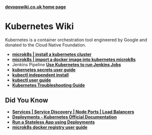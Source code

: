 
#### [devopswiki.co.uk home page](/)

# Kubernetes Wiki

Kubernetes is a container orchestration tool engineered by Google and donated to the Cloud Native Foundation.

- **[microk8s | install a kubernetes cluster](/kubernetes/microk8s-install)**
- **[microk8s | import a docker image into kubernetes microk8s](/kubernetes/microk8s-image-import)**
- Jenkins Pipeline **[Use Kubernetes to run Jenkins Jobs](/jenkins/kubernetes-slaves)**
- **[kubernetes secrets user guide](/kubernetes/kubernetes-secrets)**
- **[kubectl independent install](/kubernetes/kubectl-install)**
- **[kubectl user guide](/kubernetes/kubectl)**
- **[Kubernetes Troubleshooting Guide](/kubernetes/troubleshooting)**


## Did You Know

- **[Services | Service Discovery | Node Ports | Load Balancers](https://kubernetes.io/docs/concepts/services-networking/service/#discovering-services)**
- **[Deployments - Kubernetes Official Documentation](https://kubernetes.io/docs/concepts/workloads/controllers/deployment/)**
- **[Run a Stateless App using Deployments](https://kubernetes.io/docs/tasks/run-application/run-stateless-application-deployment/)**
- **[microk8s docker registry user guide](https://itnext.io/working-with-image-registries-and-containerd-in-kubernetes-63c311b86368)**
